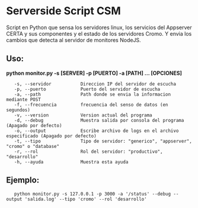 # Serverside Script CSM

Script en Python que sensa los servidores linux, los servicios del Appserver CERTA y sus componentes y el estado de los servidores Cromo. 
Y envia los cambios que detecta al servidor de monitores NodeJS.

## Uso: 
**python monitor.py -s [SERVER] -p [PUERTO] -a [PATH] ... [OPCIONES]**
```
   -s, --servidor           Direccion IP del servidor de escucha
   -p, --puerto             Puerto del servidor de escucha
   -a, --path               Path donde se envia la informacion mediante POST
   -f, --frecuencia         frecuencia del senso de datos (en segundos)
   -v, --version            Version actual del programa
   -d, --debug              Muestra salida por consola del programa (Apagado por defecto)
   -o, --output             Escribe archivo de logs en el archivo especificado (Apagado por defecto)
   -t, --tipo               Tipo de servidor: "generico", "appserver", "cromo" o "database" 
   -r, --rol                Rol del servidor: "productivo", "desarrollo"
   -h, --ayuda              Muestra esta ayuda
```

## Ejemplo:
```
   python monitor.py -s 127.0.0.1 -p 3000 -a '/status' --debug --output 'salida.log' --tipo 'cromo' --rol 'desarrollo'
```
